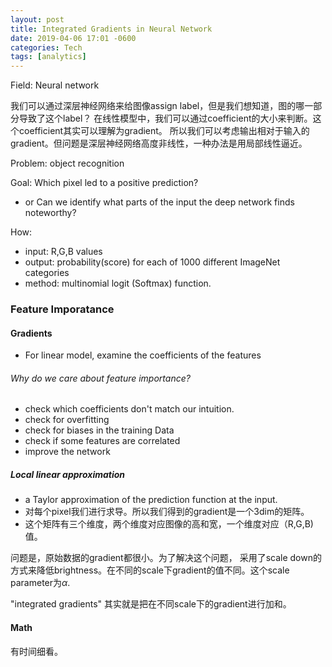 ```yaml
---
layout: post
title: Integrated Gradients in Neural Network
date: 2019-04-06 17:01 -0600
categories: Tech
tags: [analytics]
---
```


Field: Neural network

我们可以通过深层神经网络来给图像assign label，但是我们想知道，图的哪一部分导致了这个label？
在线性模型中，我们可以通过coefficient的大小来判断。这个coefficient其实可以理解为gradient。
所以我们可以考虑输出相对于输入的gradient。但问题是深层神经网络高度非线性，一种办法是用局部线性逼近。


Problem: object recognition

Goal: Which pixel led to a positive prediction?
- or Can we identify what parts of the input the deep network finds noteworthy?

How:
- input: R,G,B values
- output: probability(score) for each of 1000 different ImageNet categories
- method: multinomial logit (Softmax) function.

### Feature Imporatance
#### Gradients

- For linear model, examine the coefficients of the features

###### Why do we care about feature importance?
- check which coefficients don't match our intuition.
- check for overfitting
- check for biases in the training Data
- check if some features are correlated
- improve the network

##### Local linear approximation

- a Taylor approximation of the prediction function at the input.
- 对每个pixel我们进行求导。所以我们得到的gradient是一个3dim的矩阵。
- 这个矩阵有三个维度，两个维度对应图像的高和宽，一个维度对应（R,G,B)值。

问题是，原始数据的gradient都很小。为了解决这个问题， 采用了scale down的方式来降低brightness。在不同的scale下gradient的值不同。这个scale parameter为$\alpha$.

 "integrated gradients" 其实就是把在不同scale下的gradient进行加和。


#### Math
有时间细看。
